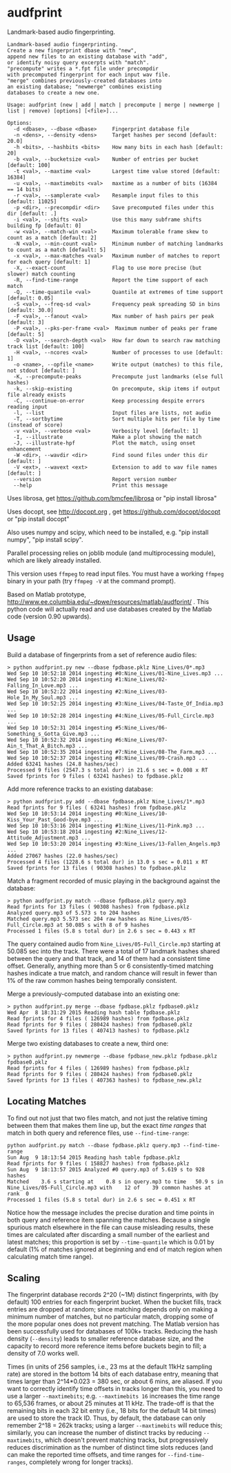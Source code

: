 audfprint
=========

Landmark-based audio fingerprinting.

```
Landmark-based audio fingerprinting.
Create a new fingerprint dbase with "new",
append new files to an existing database with "add",
or identify noisy query excerpts with "match".
"precompute" writes a *.fpt file under precompdir
with precomputed fingerprint for each input wav file.
"merge" combines previously-created databases into
an existing database; "newmerge" combines existing
databases to create a new one.

Usage: audfprint (new | add | match | precompute | merge | newmerge | list | remove) [options] [<file>]...

Options:
  -d <dbase>, --dbase <dbase>     Fingerprint database file
  -n <dens>, --density <dens>     Target hashes per second [default: 20.0]
  -h <bits>, --hashbits <bits>    How many bits in each hash [default: 20]
  -b <val>, --bucketsize <val>    Number of entries per bucket [default: 100]
  -t <val>, --maxtime <val>       Largest time value stored [default: 16384]
  -u <val>, --maxtimebits <val>   maxtime as a number of bits (16384 == 14 bits)
  -r <val>, --samplerate <val>    Resample input files to this [default: 11025]
  -p <dir>, --precompdir <dir>    Save precomputed files under this dir [default: .]
  -i <val>, --shifts <val>        Use this many subframe shifts building fp [default: 0]
  -w <val>, --match-win <val>     Maximum tolerable frame skew to count as a match [default: 2]
  -N <val>, --min-count <val>     Minimum number of matching landmarks to count as a match [default: 5]
  -x <val>, --max-matches <val>   Maximum number of matches to report for each query [default: 1]
  -X, --exact-count               Flag to use more precise (but slower) match counting
  -R, --find-time-range           Report the time support of each match
  -Q, --time-quantile <val>       Quantile at extremes of time support [default: 0.05]
  -S <val>, --freq-sd <val>       Frequency peak spreading SD in bins [default: 30.0]
  -F <val>, --fanout <val>        Max number of hash pairs per peak [default: 3]
  -P <val>, --pks-per-frame <val>  Maximum number of peaks per frame [default: 5]
  -D <val>, --search-depth <val>  How far down to search raw matching track list [default: 100]
  -H <val>, --ncores <val>        Number of processes to use [default: 1]
  -o <name>, --opfile <name>      Write output (matches) to this file, not stdout [default: ]
  -K, --precompute-peaks          Precompute just landmarks (else full hashes)
  -k, --skip-existing             On precompute, skip items if output file already exists
  -C, --continue-on-error         Keep processing despite errors reading input
  -l, --list                      Input files are lists, not audio
  -T, --sortbytime                Sort multiple hits per file by time (instead of score)
  -v <val>, --verbose <val>       Verbosity level [default: 1]
  -I, --illustrate                Make a plot showing the match
  -J, --illustrate-hpf            Plot the match, using onset enhancement
  -W <dir>, --wavdir <dir>        Find sound files under this dir [default: ]
  -V <ext>, --wavext <ext>        Extension to add to wav file names [default: ]
  --version                       Report version number
  --help                          Print this message
```

Uses librosa, get https://github.com/bmcfee/librosa or "pip install librosa"

Uses docopt, see http://docopt.org , get https://github.com/docopt/docopt or "pip install docopt"

Also uses numpy and scipy, which need to be installed, e.g. "pip install numpy", "pip install scipy".

Parallel processing relies on joblib module (and multiprocessing module), which are likely already installed.

This version uses `ffmpeg` to read input files.  You must have a working `ffmpeg` binary in your path (try `ffmpeg -V` at the command prompt).

Based on Matlab prototype, http://www.ee.columbia.edu/~dpwe/resources/matlab/audfprint/ .  This python code will actually read and use databases created by the Matlab code (version 0.90 upwards).

Usage
-----

Build a database of fingerprints from a set of reference audio files:
```
> python audfprint.py new --dbase fpdbase.pklz Nine_Lives/0*.mp3
Wed Sep 10 10:52:18 2014 ingesting #0:Nine_Lives/01-Nine_Lives.mp3 ...
Wed Sep 10 10:52:20 2014 ingesting #1:Nine_Lives/02-Falling_In_Love.mp3 ...
Wed Sep 10 10:52:22 2014 ingesting #2:Nine_Lives/03-Hole_In_My_Soul.mp3 ...
Wed Sep 10 10:52:25 2014 ingesting #3:Nine_Lives/04-Taste_Of_India.mp3 ...
Wed Sep 10 10:52:28 2014 ingesting #4:Nine_Lives/05-Full_Circle.mp3 ...
Wed Sep 10 10:52:31 2014 ingesting #5:Nine_Lives/06-Something_s_Gotta_Give.mp3 ...
Wed Sep 10 10:52:32 2014 ingesting #6:Nine_Lives/07-Ain_t_That_A_Bitch.mp3 ...
Wed Sep 10 10:52:35 2014 ingesting #7:Nine_Lives/08-The_Farm.mp3 ...
Wed Sep 10 10:52:37 2014 ingesting #8:Nine_Lives/09-Crash.mp3 ...
Added 63241 hashes (24.8 hashes/sec)
Processed 9 files (2547.3 s total dur) in 21.6 s sec = 0.008 x RT
Saved fprints for 9 files ( 63241 hashes) to fpdbase.pklz
```
Add more reference tracks to an existing database:
```
> python audfprint.py add --dbase fpdbase.pklz Nine_Lives/1*.mp3
Read fprints for 9 files ( 63241 hashes) from fpdbase.pklz
Wed Sep 10 10:53:14 2014 ingesting #0:Nine_Lives/10-Kiss_Your_Past_Good-bye.mp3 ...
Wed Sep 10 10:53:16 2014 ingesting #1:Nine_Lives/11-Pink.mp3 ...
Wed Sep 10 10:53:18 2014 ingesting #2:Nine_Lives/12-Attitude_Adjustment.mp3 ...
Wed Sep 10 10:53:20 2014 ingesting #3:Nine_Lives/13-Fallen_Angels.mp3 ...
Added 27067 hashes (22.0 hashes/sec)
Processed 4 files (1228.6 s total dur) in 13.0 s sec = 0.011 x RT
Saved fprints for 13 files ( 90308 hashes) to fpdbase.pklz
```
Match a fragment recorded of music playing in the background against the database:
```
> python audfprint.py match --dbase fpdbase.pklz query.mp3
Read fprints for 13 files ( 90308 hashes) from fpdbase.pklz
Analyzed query.mp3 of 5.573 s to 204 hashes
Matched query.mp3 5.573 sec 204 raw hashes as Nine_Lives/05-Full_Circle.mp3 at 50.085 s with 8 of 9 hashes
Processed 1 files (5.8 s total dur) in 2.6 s sec = 0.443 x RT
```
The query contained audio from `Nine_Lives/05-Full_Circle.mp3` starting at 50.085 sec into the track.  There were a total of 17 landmark hashes shared between the query and that track, and 14 of them had a consistent time offset.  Generally, anything more than 5 or 6 consistently-timed matching hashes indicate a true match, and random chance will result in fewer than 1% of the raw common hashes being temporally consistent.

Merge a previously-computed database into an existing one:
```
> python audfprint.py merge --dbase fpdbase.pklz fpdbase0.pklz
Wed Apr  8 18:31:29 2015 Reading hash table fpdbase.pklz
Read fprints for 4 files ( 126989 hashes) from fpdbase.pklz
Read fprints for 9 files ( 280424 hashes) from fpdbase0.pklz
Saved fprints for 13 files ( 407413 hashes) to fpdbase.pklz
```
Merge two existing databases to create a new, third one:
```
> python audfprint.py newmerge --dbase fpdbase_new.pklz fpdbase.pklz fpdbase0.pklz
Read fprints for 4 files ( 126989 hashes) from fpdbase.pklz
Read fprints for 9 files ( 280424 hashes) from fpdbase0.pklz
Saved fprints for 13 files ( 407363 hashes) to fpdbase_new.pklz
```

Locating Matches
----------------

To find out not just that two files match, and not just the relative timing
between them that makes them line up, but the exact *time ranges* that match
in both query and reference files, use `--find-time-range`:

```
python audfprint.py match --dbase fpdbase.pklz query.mp3 --find-time-range
Sun Aug  9 18:13:54 2015 Reading hash table fpdbase.pklz
Read fprints for 9 files ( 158827 hashes) from fpdbase.pklz
Sun Aug  9 18:13:57 2015 Analyzed #0 query.mp3 of 5.619 s to 928 hashes
Matched    3.6 s starting at    0.8 s in query.mp3 to time   50.9 s in Nine_Lives/05-Full_Circle.mp3 with    12 of    39 common hashes at rank  0
Processed 1 files (5.8 s total dur) in 2.6 s sec = 0.451 x RT
```

Notice how the message includes the precise duration and time points
in both query and reference item spanning the matches.  Because a
single spurious match elsewhere in the file can cause misleading
results, these times are calculated after discarding a small number of
the earliest and latest matches; this proportion is set by
`--time-quantile` which is 0.01 by default (1% of matches ignored at
beginning and end of match region when calculating match time range).

Scaling
-------
The fingerprint database records 2^20 (~1M) distinct fingerprints, with (by default) 100 entries for each fingerprint bucket.  When the bucket fills, track entries are dropped at random; since matching depends only on making a minimum number of matches, but no particular match, dropping some of the more popular ones does not prevent matching.  The Matlab version has been successfully used for databases of 100k+ tracks.  Reducing the hash density (`--density`) leads to smaller reference database size, and the capacity to record more reference items before buckets begin to fill; a density of 7.0 works well.

Times (in units of 256 samples, i.e., 23 ms at the default 11kHz sampling rate) are stored in the bottom 14 bits of each database entry, meaning that times larger than 2^14*0.023 = 380 sec, or about 6 mins, are aliased.  If you want to correctly identify time offsets in tracks longer than this, you need to use a larger `--maxtimebits`; e.g. `--maxtimebits 16` increases the time range to 65,536 frames, or about 25 minutes at 11 kHz.  The trade-off is that the remaining bits in each 32 bit entry (i.e., 18 bits for the default 14 bit times) are used to store the track ID.  Thus, by default, the database can only remember 2^18 = 262k tracks; using a larger `--maxtimebits` will reduce this; similarly, you can increase the number of distinct tracks by reducing `--maxtimebits`, which doesn't prevent matching tracks, but progressively reduces discrimination as the number of distinct time slots reduces (and can make the reported time offsets, and time ranges for `--find-time-ranges`, completely wrong for longer tracks).


